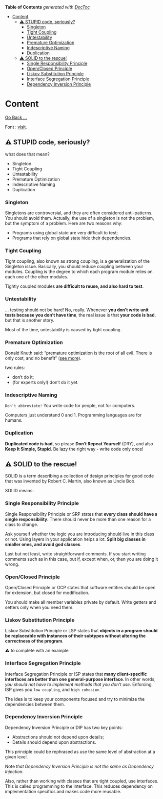 <!-- START doctoc generated TOC please keep comment here to allow auto update -->
<!-- DON'T EDIT THIS SECTION, INSTEAD RE-RUN doctoc TO UPDATE -->
**Table of Contents**  *generated with [DocToc](https://github.com/thlorenz/doctoc)*

- [Content](#content)
  - [:warning: STUPID code, seriously?](#warning-stupid-code-seriously)
    - [Singleton](#singleton)
    - [Tight Coupling](#tight-coupling)
    - [Untestability](#untestability)
    - [Premature Optimization](#premature-optimization)
    - [Indescriptive Naming](#indescriptive-naming)
    - [Duplication](#duplication)
  - [:warning: SOLID to the rescue!](#warning-solid-to-the-rescue)
    - [Single Responsibility Principle](#single-responsibility-principle)
    - [Open/Closed Principle](#openclosed-principle)
    - [Liskov Substitution Principle](#liskov-substitution-principle)
    - [Interface Segregation Principle](#interface-segregation-principle)
    - [Dependency Inversion Principle](#dependency-inversion-principle)

<!-- END doctoc generated TOC please keep comment here to allow auto update -->

# Content
[Go Back ...](../README.md)

Font : [visit](https://williamdurand.fr/2013/07/30/from-stupid-to-solid-code).

## :warning: STUPID code, seriously?

what does that mean?
- Singleton
- Tight Coupling
- Untestability
- Premature Optimization
- Indescriptive Naming
- Duplication

### Singleton 

Singletons are controversial, and they are often considered anti-patterns. You should avoid them. Actually, the use of a singleton is not the problem, but the symptom of a problem. Here are two reasons why:

- Programs using global state are very difficult to test;
- Programs that rely on global state hide their dependencies.

### Tight Coupling

Tight coupling, also known as strong coupling, is a generalization of the Singleton issue. Basically, you should reduce coupling between your modules. Coupling is the degree to which each program module relies on each one of the other modules.

Tightly coupled modules **are difficult to reuse, and also hard to test**.

### Untestability

... testing should not be hard! No, really. Whenever **you don’t write unit tests because you don’t have time**, the real issue is that **your code is bad**, but that is another story.

Most of the time, untestability is caused by tight coupling.

### Premature Optimization

Donald Knuth said: “premature optimization is the root of all evil. There is only cost, and no benefit” ([see more](http://wiki.c2.com/?PrematureOptimization)).

two rules: 
- don’t do it;
- (for experts only!) don’t do it yet.

### Indescriptive Naming

`Don’t abbreviate!` You write code for people, not for computers.

Computers just understand 0 and 1. Programming languages are for humans.

### Duplication 

**Duplicated code is bad**, so please **Don’t Repeat Yourself** (DRY), and also **Keep It Simple, Stupid**. Be lazy the right way - write code only once!

## :warning: SOLID to the rescue!

SOLID is a term describing a collection of design principles for good code that was invented by Robert C. Martin, also known as Uncle Bob.

SOLID means:

### Single Responsibility Principle

Single Responsibility Principle or SRP states that **every class should have a single responsibility**. There should never be more than one reason for a class to change.

Ask yourself whether the logic you are introducing should live in this class or not. Using layers in your application helps a lot. **Split big classes in smaller ones, and avoid god classes**.

Last but not least, write straightforward comments. If you start writing comments such as in this case, but if, except when, or, then you are doing it wrong.

### Open/Closed Principle

Open/Closed Principle or OCP states that software entities should be open for extension, but closed for modification.

You should make all member variables private by default. Write getters and setters only when you need them.

### Liskov Substitution Principle

Liskov Substitution Principle or LSP states that **objects in a program should be replaceable with instances of their subtypes without altering the correctness of the program**.

:warning: to complete with an example

### Interface Segregation Principle

Interface Segregation Principle or ISP states that **many client-specific interfaces are better than one general-purpose interface**. In other words, *you should not have to implement methods that you don’t use*. Enforcing ISP gives you `low coupling`, and `high cohesion`.`

The idea is to keep your components focused and try to minimize the dependencies between them.


### Dependency Inversion Principle

Dependency Inversion Principle or DIP has two key points:

- Abstractions should not depend upon details;
- Details should depend upon abstractions.

This principle could be rephrased as use the same level of abstraction at a given level.

Note *that Dependency Inversion Principle is not the same as Dependency Injection*.

Also, rather than working with classes that are tight coupled, use interfaces. This is called programming to the interface. This reduces dependency on implementation specifics and makes code more reusable.